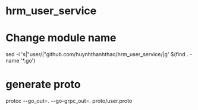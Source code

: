 # hrm_user_service

# Change module name 
sed -i 's|"user/|"github.com/huynhthanhthao/hrm_user_service/|g' $(find . -name '*.go')

# generate proto
protoc --go_out=. --go-grpc_out=. proto/user.proto